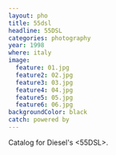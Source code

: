 ```yaml
---
layout: pho
title: 55dsl
headline: 55DSL
categories: photography
year: 1998
where: italy
image:
  feature: 01.jpg
  feature2: 02.jpg
  feature3: 03.jpg
  feature4: 04.jpg
  feature5: 05.jpg
  feature6: 06.jpg
backgroundColor: black
catch: powered by   
---
```


Catalog for Diesel's &lt;55DSL&gt;.

